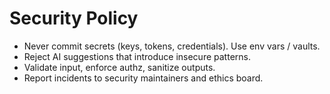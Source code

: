 # Security Policy

- Never commit secrets (keys, tokens, credentials). Use env vars / vaults.
- Reject AI suggestions that introduce insecure patterns.
- Validate input, enforce authz, sanitize outputs.
- Report incidents to security maintainers and ethics board.
